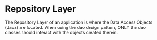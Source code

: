 # Repository Layer
The Repository Layer of an application is where the Data Access Objects (daos) are located. When using the dao design pattern, ONLY the dao classes should interact with the objects created therein.